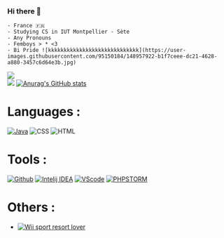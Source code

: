 ### Hi there 👋

    - France 🇫🇷
    - Studying CS in IUT Montpellier - Sète
    - Any Pronouns
    - Femboys > * <3
    - Bi Pride ![kkkkkkkkkkkkkkkkkkkkkkkkkkkkk](https://user-images.githubusercontent.com/95150184/148957922-b1f7ceee-dc21-4628-a880-3457c6d64e3b.jpg)
   




<a href="https://github.com/jstrieb/github-stats">![](https://github.com/Lengthrequired/github-stats/blob/master/generated/overview.svg) <br></a>
![](https://github.com/Lengthrequired/github-stats/blob/master/generated/languages.svg)
[![Anurag's GitHub stats](https://github-readme-stats.vercel.app/api?username=Lengthrequired&count_private=true&show_icons=true&theme=cobalt)](https://github.com/anuraghazra/github-readme-stats)

# Languages :
  <a href="https://openjdk.java.net/">![Java](https://img.shields.io/badge/JAVA-blueviolet?style=for-the-badge&logo=java)</a>
  ![CSS](https://img.shields.io/badge/CSS-4f3085?style=for-the-badge&logo=CSS3&logoColor=white)
  ![HTML](https://img.shields.io/badge/HTML-e05199?style=for-the-badge&logo=HTML5&logoColor=white)


# Tools :

<a href="https://github.com/">![Github](https://img.shields.io/badge/Github-gray?style=for-the-badge&logo=Github&logoColor=white)</a>
<a href="https://www.jetbrains.com/idea/">![Intelij IDEA](https://img.shields.io/badge/Intelij-ff0066?style=for-the-badge&logo=IntelliJ-IDEA&logoColor=white)</a>
<a href="https://code.visualstudio.com/">![VScode](https://img.shields.io/badge/VScode-0084e0?style=for-the-badge&logo=visualstudiocode&logoColor=white)</a>
<a href="https://www.jetbrains.com/phpstorm/">![PHPSTORM](https://img.shields.io/badge/PHPSTORM-ff69b4?style-for-the-badge&logo=PHPSTORM&logoColor=white)</a>

# Others :
  
- <a href="https://fr.wikipedia.org/wiki/Wii_Sports_Resort"> ![Wii sport resort lover](https://img.shields.io/badge/Wii_sport_resort_lover-9cf?style=for-the-badge&logo=wii&logoColor=white)</a>
 
